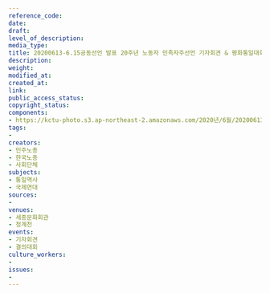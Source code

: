 ```yaml
---
reference_code: 
date: 
draft: 
level_of_description: 
media_type: 
title: 20200613-6.15공동선언 발표 20주년 노동자 민족자주선언 기자회견 & 평화통일대회
description: 
weight: 
modified_at: 
created_at: 
link: 
public_access_status: 
copyright_status: 
components:
- https://kctu-photo.s3.ap-northeast-2.amazonaws.com/2020년/6월/20200613-6.15공동선언+발표+20주년+노동자+민족자주선언+기자회견+&+평화통일대회/IMG_0159.jpg
tags:
- 
creators:
- 민주노총
- 한국노총
- 사회단체
subjects:
- 통일역사
- 국제연대
sources:
- 
venues:
- 세종문화회관
- 청계천
events:
- 기자회견
- 결의대회
culture_workers:
- 
issues:
- 
---
```

